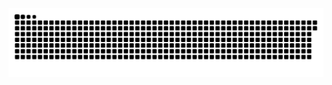 <picture>
  <source media="(prefers-color-scheme: dark)" srcset="https://raw.githubusercontent.com/MarineHakobyan/MarineHakobyan/ed6de508f3c6a210c0d76fafb4a79accf13429d8/github-contribution-grid-snake-dark.svg" />
  <source media="(prefers-color-scheme: light)" srcset="https://raw.githubusercontent.com/MarineHakobyan/MarineHakobyan/ed6de508f3c6a210c0d76fafb4a79accf13429d8/github-contribution-grid-snake.svg" />
  <img alt="github-snake" src="https://raw.githubusercontent.com/MarineHakobyan/MarineHakobyan/ed6de508f3c6a210c0d76fafb4a79accf13429d8/github-contribution-grid-snake-dark.svg" />
</picture>
